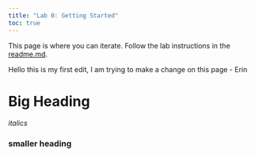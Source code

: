 ```yaml
---
title: "Lab 0: Getting Started"
toc: true
---
```


This page is where you can iterate. Follow the lab instructions in the [readme.md](./README.md).

Hello this is my first edit, I am trying to make a change on this page - Erin
# Big Heading 
*italics*
### smaller heading 